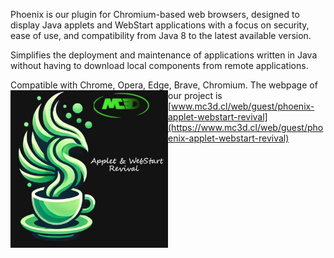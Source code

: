 Phoenix is our plugin for Chromium-based web browsers, designed to display Java applets and WebStart applications with a focus on security, ease of use, and compatibility from Java 8 to the latest available version.

Simplifies the deployment and maintenance of applications written in Java without having to download local components from remote applications.

Compatible with Chrome, Opera, Edge, Brave, Chromium.
<img src="Phoenix_appletviewer.png" width="50%" height="50%" align="left"/>The webpage of our project is [www.mc3d.cl/web/guest/phoenix-applet-webstart-revival](https://www.mc3d.cl/web/guest/phoenix-applet-webstart-revival)

